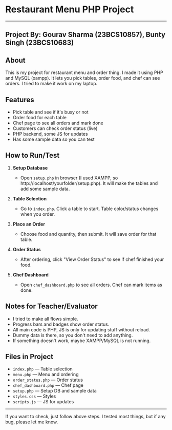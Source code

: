 # Restaurant Menu PHP Project
---
**Project By:**
Gourav Sharma (23BCS10857), Bunty Singh (23BCS10683)
---

## About
This is my project for restaurant menu and order thing. I made it using PHP and MySQL (xampp). It lets you pick tables, order food, and chef can see orders. I tried to make it work on my laptop.

## Features
- Pick table and see if it's busy or not
- Order food for each table
- Chef page to see all orders and mark done
- Customers can check order status (live)
- PHP backend, some JS for updates
- Has some sample data so you can test

## How to Run/Test

1. **Setup Database**
   - Open `setup.php` in browser (I used XAMPP, so http://localhost/yourfolder/setup.php). It will make the tables and add some sample data.

2. **Table Selection**
   - Go to `index.php`. Click a table to start. Table color/status changes when you order.

3. **Place an Order**
   - Choose food and quantity, then submit. It will save order for that table.

4. **Order Status**
   - After ordering, click "View Order Status" to see if chef finished your food.

5. **Chef Dashboard**
   - Open `chef_dashboard.php` to see all orders. Chef can mark items as done.

## Notes for Teacher/Evaluator
- I tried to make all flows simple.
- Progress bars and badges show order status.
- All main code is PHP, JS is only for updating stuff without reload.
- Dummy data is there, so you don't need to add anything.
- If something doesn't work, maybe XAMPP/MySQL is not running.

## Files in Project

- `index.php` — Table selection
- `menu.php` — Menu and ordering
- `order_status.php` — Order status
- `chef_dashboard.php` — Chef page
- `setup.php` — Setup DB and sample data
- `styles.css` — Styles
- `scripts.js` — JS for updates

---

If you want to check, just follow above steps. I tested most things, but if any bug, please let me know.

